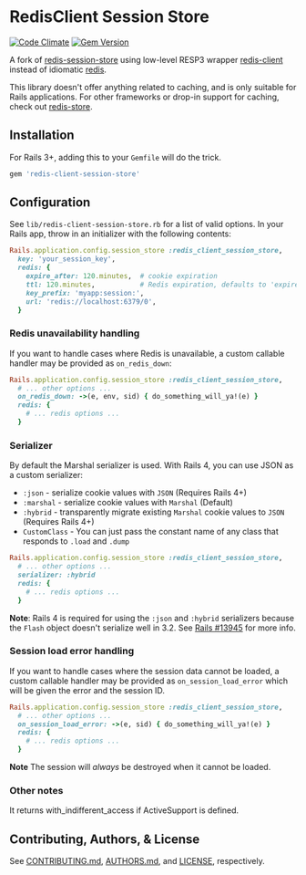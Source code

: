 # RedisClient Session Store

[![Code Climate](https://codeclimate.com/github/zed-0xff/redis-client-session-store.svg)](https://codeclimate.com/github/zed-0xff/redis-client-session-store)
[![Gem Version](https://badge.fury.io/rb/redis-client-session-store.svg)](http://badge.fury.io/rb/redis-client-session-store)

A fork of [redis-session-store](https://github.com/roidrage/redis-session-store)
using low-level RESP3 wrapper [redis-client](https://github.com/redis-rb/redis-client)
instead of idiomatic [redis](https://github.com/redis/redis-rb).

This library doesn't offer anything related to caching, and is
only suitable for Rails applications. For other frameworks or
drop-in support for caching, check out
[redis-store](http://github.com/jodosha/redis-store/).

## Installation

For Rails 3+, adding this to your `Gemfile` will do the trick.

``` ruby
gem 'redis-client-session-store'
```

## Configuration

See `lib/redis-client-session-store.rb` for a list of valid options.
In your Rails app, throw in an initializer with the following contents:

``` ruby
Rails.application.config.session_store :redis_client_session_store,
  key: 'your_session_key',
  redis: {
    expire_after: 120.minutes,  # cookie expiration
    ttl: 120.minutes,           # Redis expiration, defaults to 'expire_after'
    key_prefix: 'myapp:session:',
    url: 'redis://localhost:6379/0',
  }
```

### Redis unavailability handling

If you want to handle cases where Redis is unavailable, a custom
callable handler may be provided as `on_redis_down`:

``` ruby
Rails.application.config.session_store :redis_client_session_store,
  # ... other options ...
  on_redis_down: ->(e, env, sid) { do_something_will_ya!(e) }
  redis: {
    # ... redis options ...
  }
```

### Serializer

By default the Marshal serializer is used. With Rails 4, you can use JSON as a
custom serializer:

* `:json` - serialize cookie values with `JSON` (Requires Rails 4+)
* `:marshal` - serialize cookie values with `Marshal` (Default)
* `:hybrid` - transparently migrate existing `Marshal` cookie values to `JSON` (Requires Rails 4+)
* `CustomClass` - You can just pass the constant name of any class that responds to `.load` and `.dump`

``` ruby
Rails.application.config.session_store :redis_client_session_store,
  # ... other options ...
  serializer: :hybrid
  redis: {
    # ... redis options ...
  }
```

**Note**: Rails 4 is required for using the `:json` and `:hybrid` serializers
because the `Flash` object doesn't serialize well in 3.2. See [Rails #13945](https://github.com/rails/rails/pull/13945) for more info.

### Session load error handling

If you want to handle cases where the session data cannot be loaded, a
custom callable handler may be provided as `on_session_load_error` which
will be given the error and the session ID.

``` ruby
Rails.application.config.session_store :redis_client_session_store,
  # ... other options ...
  on_session_load_error: ->(e, sid) { do_something_will_ya!(e) }
  redis: {
    # ... redis options ...
  }
```

**Note** The session will *always* be destroyed when it cannot be loaded.

### Other notes

It returns with_indifferent_access if ActiveSupport is defined.

## Contributing, Authors, & License

See [CONTRIBUTING.md](CONTRIBUTING.md), [AUTHORS.md](AUTHORS.md), and
[LICENSE](LICENSE), respectively.
